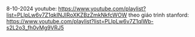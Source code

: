 
8-10-2024
youtube: https://www.youtube.com/playlist?list=PLIpLw6v7Z1qkINJIRoXKZBzZmkNkfcWOW
theo giáo trình stanford: https://www.youtube.com/playlist?list=PLIpLw6v7Z1qlWb-s2L2o3_fh0vMg9VRJ5

